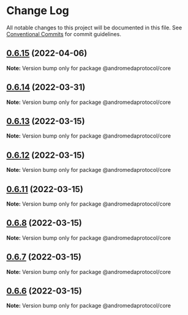 # Change Log

All notable changes to this project will be documented in this file.
See [Conventional Commits](https://conventionalcommits.org) for commit guidelines.

## [0.6.15](https://github.com/andromeda-protocol/design-system/compare/@andromedaprotocol/core@0.6.14...@andromedaprotocol/core@0.6.15) (2022-04-06)

**Note:** Version bump only for package @andromedaprotocol/core





## [0.6.14](https://github.com/andromeda-protocol/design-system/compare/@andromedaprotocol/core@0.6.13...@andromedaprotocol/core@0.6.14) (2022-03-31)

**Note:** Version bump only for package @andromedaprotocol/core





## [0.6.13](https://github.com/andromeda-protocol/design-system/compare/@andromedaprotocol/core@0.6.7...@andromedaprotocol/core@0.6.13) (2022-03-15)

**Note:** Version bump only for package @andromedaprotocol/core





## [0.6.12](https://github.com/andromeda-protocol/design-system/compare/@andromedaprotocol/core@0.6.7...@andromedaprotocol/core@0.6.12) (2022-03-15)

**Note:** Version bump only for package @andromedaprotocol/core





## [0.6.11](https://github.com/andromeda-protocol/design-system/compare/@andromedaprotocol/core@0.6.7...@andromedaprotocol/core@0.6.11) (2022-03-15)

**Note:** Version bump only for package @andromedaprotocol/core





## [0.6.8](https://github.com/andromeda-protocol/design-system/compare/@andromedaprotocol/core@0.6.7...@andromedaprotocol/core@0.6.8) (2022-03-15)

**Note:** Version bump only for package @andromedaprotocol/core





## [0.6.7](https://github.com/andromeda-protocol/design-system/compare/@andromedaprotocol/core@0.6.6...@andromedaprotocol/core@0.6.7) (2022-03-15)

**Note:** Version bump only for package @andromedaprotocol/core

## [0.6.6](https://github.com/andromeda-protocol/design-system/compare/@andromedaprotocol/core@0.6.5...@andromedaprotocol/core@0.6.6) (2022-03-15)

**Note:** Version bump only for package @andromedaprotocol/core
